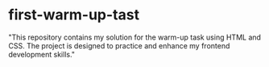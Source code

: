 # first-warm-up-tast
"This repository contains my solution for the warm-up task using HTML and CSS. The project is designed to practice and enhance my frontend development skills."
